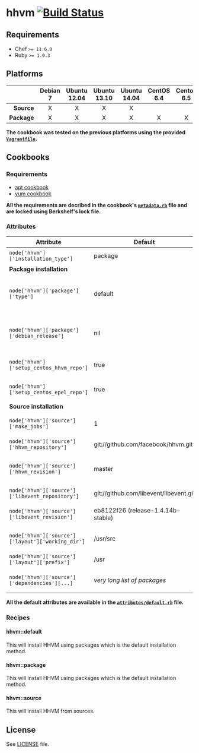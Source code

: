 # hhvm [![Build Status](https://travis-ci.org/jubianchi/hhvm-cookbook.svg?branch=master)](https://travis-ci.org/jubianchi/hhvm-cookbook)

## Requirements

* Chef `>= 11.6.0`
* Ruby `>= 1.9.3`

## Platforms

|              | Debian 7   | Ubuntu 12.04   | Ubuntu 13.10   | Ubuntu 14.04   | CentOS 6.4   | Centos 6.5   | Centos 6.6   | Centos 6.7   |
| -----------: | :--------: | :------------: | :------------: | :------------: | :----------: | :----------: | :----------: | :----------: |
| **Source**   | X          | X              | X              | X              |              |              |              |              |
| **Package**  | X          | X              | X              | X              | X            | X            | X            | X            |

**The cookbook was tested on the previous platforms using the provided [`Vagrantfile`](Vagrantfile).**

## Cookbooks

### Requirements

* [apt cookbook](https://github.com/opscode-cookbooks/apt)
* [yum cookbook](https://github.com/opscode-cookbooks/yum)

**All the requirements are decribed in the cookbook's [`metadata.rb`](metadata.rb) file and are locked using Berkshelf's lock file.**

### Attributes

| Attribute                                         | Default                                | Description/Values                                                          |
| ------------------------------------------------- | -------------------------------------- | --------------------------------------------------------------------------- |
| `node['hhvm']['installation_type']`               | package                                | Installation method ([`package`](#hhvmpackage) or [`source`](#hhvmsource))  |
| **Package installation**                          |                                        |                                                                             |
| `node['hhvm']['package']['type']`                 | default                                | Which HHVM package to install (one of dbg, nightly, nightly-dbg or default) |
| `node['hhvm']['package']['debian_release']`       | nil                                    | If given, use that for the release when constructing URLs for the APT repository |
| `node['hhvm']['setup_centos_hhvm_repo']`          | true                                   | If true, hop5.in will be installed on Centos hosts                          |
| `node['hhvm']['setup_centos_epel_repo']`          | true                                   | If true, EPEL will be installed on Centos hosts                             |
| **Source installation**                           |                                        |                                                                             |
| `node['hhvm']['source']['make_jobs']`             | 1                                      | Number of parallel jobs when running `make` commands                        |
| `node['hhvm']['source']['hhvm_repository']`       | git://github.com/facebook/hhvm.git     | HHVM git repository URL                                                     |
| `node['hhvm']['source']['hhvm_revision']`         | master                                 | Revision to checkout when installing from sources                           |
| `node['hhvm']['source']['libevent_repository']`   | git://github.com/libevent/libevent.git | libevent git repository URL                                                 |
| `node['hhvm']['source']['libevent_revision']`     | eb8122f26 (release-1.4.14b-stable)     | libevent version to checkout to build HHVM                                  |
| `node['hhvm']['source']['layout']['working_dir']` | /usr/src                               | Directory in which repositories will be cloned                              |
| `node['hhvm']['source']['layout']['prefix']`      | /usr                                   | Prefix used when building HHVM                                              |
| `node['hhvm']['source']['dependencies'][...]`     | _very long list of packages_           | List of packages to install before being able to build HHVM                 |

**All the default attributes are available in the [`attributes/default.rb`](attributes/default.rb) file.**

### Recipes

#### hhvm::default

This will install HHVM using packages which is the default installation method.

#### hhvm::package

This will install HHVM using packages which is the default installation method.

#### hhvm::source

This will install HHVM from sources.

## License

See [LICENSE](LICENSE) file.
